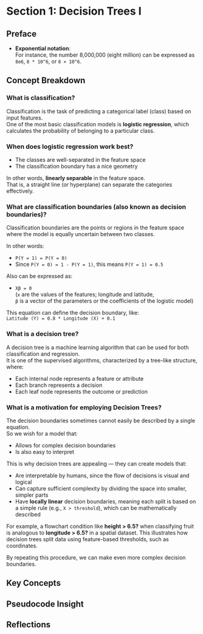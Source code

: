# Section 1: Decision Trees I

## Preface

- **Exponential notation**:  
  For instance, the number 8,000,000 (eight million) can be expressed as `8e6`, `8 * 10^6`, or `8 × 10^6`.

## Concept Breakdown


### What is classification?

Classification is the task of predicting a categorical label (class) based on input features.  
One of the most basic classification models is **logistic regression**, which calculates the probability of belonging to a particular class.


### When does logistic regression work best?

- The classes are well-separated in the feature space  
- The classification boundary has a nice geometry

In other words, **linearly separable** in the feature space.  
That is, a straight line (or hyperplane) can separate the categories effectively.


### What are **classification boundaries** (also known as **decision boundaries**)?

Classification boundaries are the points or regions in the feature space  
where the model is equally uncertain between two classes.

In other words:

- `P(Y = 1) = P(Y = 0)`
- Since `P(Y = 0) = 1 - P(Y = 1)`, this means `P(Y = 1) = 0.5`

Also can be expressed as:

- `Xβ = 0`  
  (`x` are the values of the features; longitude and latitude,  
  `β` is a vector of the parameters or the coefficients of the logistic model)

This equation can define the decision boundary, like:  
`Latitude (Y) = 0.8 * Longitude (X) + 0.1`


### What is a decision tree?

A decision tree is a machine learning algorithm that can be used for both classification and regression.  
It is one of the supervised algorithms, characterized by a tree-like structure, where:

- Each internal node represents a feature or attribute  
- Each branch represents a decision  
- Each leaf node represents the outcome or prediction


### What is a motivation for employing Decision Trees?

The decision boundaries sometimes cannot easily be described by a single equation.  
So we wish for a model that:

- Allows for complex decision boundaries  
- Is also easy to interpret

This is why decision trees are appealing — they can create models that:

- Are interpretable by humans, since the flow of decisions is visual and logical  
- Can capture sufficient complexity by dividing the space into smaller, simpler parts  
- Have **locally linear** decision boundaries, meaning each split is based on a simple rule (e.g., `X > threshold`), which can be mathematically described

 For example, a flowchart condition like **height > 6.5?** when classifying fruit is analogous to **longitude > 6.5?** in a spatial dataset.
This illustrates how decision trees split data using feature-based thresholds, such as coordinates.

 By repeating this procedure, we can make even more complex decision boundaries.

## Key Concepts


## Pseudocode Insight


## Reflections


